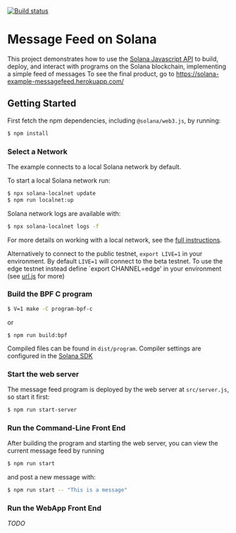 [![Build status][travis-image]][travis-url]

[travis-image]: https://api.travis-ci.org/solana-labs/example-messagefeed.svg?branch=master
[travis-url]: https://travis-ci.org/solana-labs/example-messagefeed

# Message Feed on Solana

This project demonstrates how to use the [Solana Javascript API](https://github.com/solana-labs/solana-web3.js)
to build, deploy, and interact with programs on the Solana blockchain, implementing a simple feed of messages
To see the final product, go to https://solana-example-messagefeed.herokuapp.com/

## Getting Started

First fetch the npm dependencies, including `@solana/web3.js`, by running:
```sh
$ npm install
```

### Select a Network
The example connects to a local Solana network by default.

To start a local Solana network run:
```bash
$ npx solana-localnet update
$ npm run localnet:up
```

Solana network logs are available with:
```bash
$ npx solana-localnet logs -f
```

For more details on working with a local network, see the [full instructions](https://github.com/solana-labs/solana-web3.js#local-network).

Alternatively to connect to the public testnet, `export LIVE=1` in your
environment.  By default `LIVE=1` will connect to the
beta testnet.  To use the edge testnet instead define `export CHANNEL=edge' in
your environment (see [url.js](https://github.com/solana-labs/solana-example-message-feed/tree/master/urj.js) for more)


### Build the BPF C program
```sh
$ V=1 make -C program-bpf-c
```
or
```
$ npm run build:bpf
```

Compiled files can be found in `dist/program`. Compiler settings are configured in the [Solana SDK](https://github.com/solana-labs/solana/tree/master/sdk/bpf/bpf.mk)

### Start the web server
The message feed program is deployed by the web server at `src/server.js`, so
start it first:
```sh
$ npm run start-server
```


### Run the Command-Line Front End
After building the program and starting the web server, you can view the current
message feed by running

```sh
$ npm run start
```

and post a new message with:
```sh
$ npm run start -- "This is a message"
```

### Run the WebApp Front End
*TODO*
